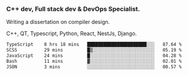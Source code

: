 <h3>C++ dev, Full stack dev & DevOps Specialist.</h3>
<p>Writing a dissertation on compiler design. <p>
<p>C++, QT, Typescript, Python, React, NestJs, Django.</p>

<!--START_SECTION:waka-->

```txt
TypeScript    8 hrs 18 mins   ██████████████████████░░░   87.64 %
SCSS          29 mins         █▒░░░░░░░░░░░░░░░░░░░░░░░   05.19 %
JavaScript    24 mins         █░░░░░░░░░░░░░░░░░░░░░░░░   04.28 %
Bash          11 mins         ▓░░░░░░░░░░░░░░░░░░░░░░░░   02.01 %
JSON          3 mins          ░░░░░░░░░░░░░░░░░░░░░░░░░   00.57 %
```

<!--END_SECTION:waka-->
